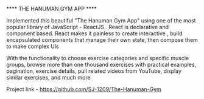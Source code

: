 **** THE HANUMAN GYM APP ****

Implemented this beautiful "The Hanuman Gym App" using one of the most popular library of JavaScript - ReactJS . React is declarative and component based. React makes it painless to create interactive , build encapsulated components that manage their own state, then compose them to make complex UIs

With the functionality to choose exercise categories and specific muscle groups, browse more than one thousand exercises with practical examples, pagination, exercise details, pull related videos from YouTube, display similar exercises, and much more

Project link - https://github.com/SJ-1209/The-Hanuman-Gym

